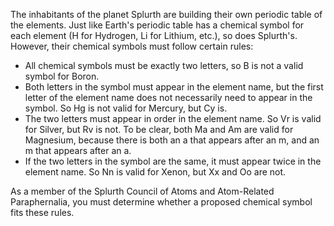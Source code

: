 The inhabitants of the planet Splurth are building their own periodic table of the elements. Just like Earth's periodic table has a chemical symbol for each element (H for Hydrogen, Li for Lithium, etc.), so does Splurth's. However, their chemical symbols must follow certain rules:

- All chemical symbols must be exactly two letters, so B is not a valid symbol for Boron.
-  Both letters in the symbol must appear in the element name, but the first letter of the element name does not 
necessarily need to appear in the symbol. So Hg is not valid for Mercury, but Cy is.
- The two letters must appear in order in the element name. So Vr is valid for Silver, but Rv is not. To be clear, 
both Ma and Am are valid for Magnesium, because there is both an a that appears after an m, and an m that appears after an a.
- If the two letters in the symbol are the same, it must appear twice in the element name. So Nn is valid for Xenon,
 but Xx and Oo are not.

As a member of the Splurth Council of Atoms and Atom-Related Paraphernalia, you must determine whether a proposed chemical symbol fits these rules.